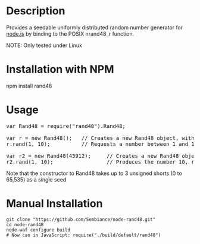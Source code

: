 Description
===========

Provides a seedable uniformly distributed random number generator for [node.js](http://nodejs.org/) by binding to the POSIX nrand48_r function.

NOTE: Only tested under Linux


Installation with NPM
=====================

npm install rand48


Usage
=====
<pre>
var Rand48 = require("rand48").Rand48;

var r = new Rand48();	// Creates a new Rand48 object, with no seed
r.rand(1, 10);			// Requests a number between 1 and 10 inclusive

var r2 = new Rand48(43912);		// Creates a new Rand48 object with a seed of 43912
r2.rand(1, 10);					// Produces the number 10, random based on seed
</pre>

Note that the constructor to Rand48 takes up to 3 unsigned shorts (0 to 65,535) as a single seed

Manual Installation
===================

    git clone "https://github.com/Sembiance/node-rand48.git"
    cd node-rand48
    node-waf configure build
	# Now can in JavaScript: require("./build/default/rand48") 
